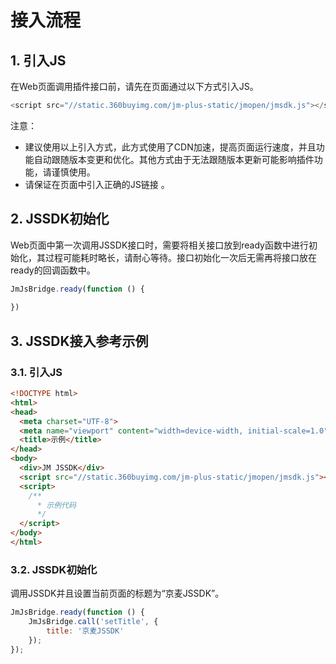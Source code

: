 # 接入流程

## 1. 引入JS

在Web页面调用插件接口前，请先在页面通过以下方式引入JS。 

```js
<script src="//static.360buyimg.com/jm-plus-static/jmopen/jmsdk.js"></script>
```

注意：

-  建议使用以上引入方式，此方式使用了CDN加速，提高页面运行速度，并且功能自动跟随版本变更和优化。其他方式由于无法跟随版本更新可能影响插件功能，请谨慎使用。 
- 请保证在页面中引入正确的JS链接 。

## 2. JSSDK初始化

Web页面中第一次调用JSSDK接口时，需要将相关接口放到ready函数中进行初始化，其过程可能耗时略长，请耐心等待。接口初始化一次后无需再将接口放在ready的回调函数中。

```js
JmJsBridge.ready(function () {
      
})
```

## 3. JSSDK接入参考示例

### 3.1. 引入JS

```html
<!DOCTYPE html>
<html>
<head>
  <meta charset="UTF-8">
  <meta name="viewport" content="width=device-width, initial-scale=1.0">
  <title>示例</title>
</head>
<body>
  <div>JM JSSDK</div>
  <script src="//static.360buyimg.com/jm-plus-static/jmopen/jmsdk.js"></script>
  <script>
    /**
      * 示例代码
      */
  </script>
</body>
</html>
```

### 3.2. JSSDK初始化 

调用JSSDK并且设置当前页面的标题为“京麦JSSDK”。

```js
JmJsBridge.ready(function () {
	JmJsBridge.call('setTitle', {
		title: '京麦JSSDK'
	});
});
```